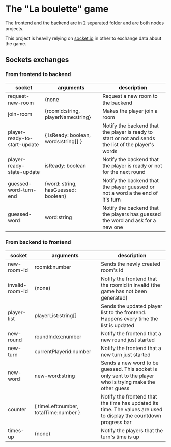 # The "La boulette" game

The frontend and the backend are in 2 separated folder and are both nodes projects.

This project is heavily relying on [socket.io](https://socket.io/) in other to exchange data about the game.

## Sockets exchanges

### From frontend to backend

| socket                       | arguments                            | description                                                                                          |
| ---------------------------- | ------------------------------------ | ---------------------------------------------------------------------------------------------------- |
| request-new-room             | (none                                | Request a new room to the backend                                                                    |
| join-room                    | {roomid:string, playerName:string}   | Makes the player join a room                                                                         |
| player-ready-to-start-update | { isReady: boolean, words:string[] } | Notify the backend that the player is ready to start or not and sends the list of the player's words |
| player-ready-state-update    | isReady: boolean                     | Notify the backend that the player is ready or not for the next round                                |
| guessed-word-turn-end        | {word: string, hasGuessed: boolean}  | Notify the backend that the player guessed or not a word a the end of it's turn                      |
| guessed-word                 | word:string                          | Notify the backend that the players has guessed the word and ask for a new one                       |

### From backend to frontend

| socket          | arguments                             | description                                                                                                       |
| --------------- | ------------------------------------- | ----------------------------------------------------------------------------------------------------------------- |
| new-room-id     | roomid:number                         | Sends the newly created room's id                                                                                 |
| invalid-room-id | (none)                                | Notify the frontend that the roomid in invalid (the game has not been generated)                                  |
| player-list     | playerList:string[]                   | Sends the updated player list to the frontend. Happens every time the list is updated                             |
| new-round       | roundIndex:number                     | Notify the frontend that a new round just started                                                                 |
| new-turn        | currentPlayerid:number                | Notify the frontend that a new turn just started                                                                  |
| new-word        | new-word:string                       | Sends a new word to be guessed. This socket is only sent to the player who is trying make the other guess         |
| counter         | { timeLeft:number, totalTime:number } | Notify the frontend that the time has updated its time. The values are used to display the countdown progress bar |
| times-up        | (none)                                | Notify the players that the turn's time is up                                                                     |
